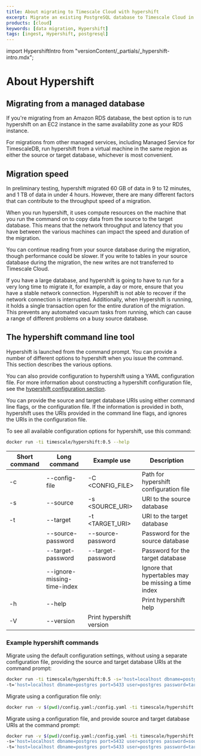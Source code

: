 ```yaml
---
title: About migrating to Timescale Cloud with hypershift
excerpt: Migrate an existing PostgreSQL database to Timescale Cloud in a single step
products: [cloud]
keywords: [data migration, Hypershift]
tags: [ingest, Hypershift, postgresql]
---
```


import HypershiftIntro from "versionContent/_partials/_hypershift-intro.mdx";

# About Hypershift

<HypershiftIntro />

## Migrating from a managed database

If you're migrating from an Amazon RDS database, the best option is to run
hypershift on an EC2 instance in the same availability zone as your RDS
instance.

For migrations from other managed services, including Managed Service for
TimescaleDB, run hypershift from a virtual machine in the same region as either
the source or target database, whichever is most convenient.

## Migration speed

In preliminary testing, hypershift migrated 60&nbsp;GB of data in 9 to 12
minutes, and 1&nbsp;TB of data in under 4 hours. However, there are
many different factors that can contribute to the throughput speed of
a migration.

When you run hypershift, it uses compute resources on the machine that you run
the command on to copy data from the source to the target database. This means
that the network throughput and latency that you have between the various
machines can impact the speed and duration of the migration.

You can continue reading from your source database during the migration, though
performance could be slower. If you write to tables in your source database
during the migration, the new writes are not transferred to Timescale Cloud. 

<Highlight type="important">
If you have a large database, and hypershift is going to have to run for a very
long time to migrate it, for example, a day or more, ensure that you have a
stable network connection. Hypershift is not able to recover if the network
connection is interrupted. Additionally, when Hypershift is running, it holds a
single transaction open for the entire duration of the migration. This prevents
any automated vacuum tasks from running, which can cause a range of different
problems on a busy source database.
</Highlight>

## The hypershift command line tool

Hypershift is launched from the command prompt. You can provide a number of
different options to hypershift when you issue the command. This section
describes the various options.

You can also provide configuration to hypershift using a YAML configuration
file. For more information about constructing a hypershift configuration file,
see the
[hypershift configuration section][hypershift-config].

You can provide the source and target database URIs using either command line
flags, or the configuration file. If the information is provided in both,
hypershift uses the URIs provided in the command line flags, and ignores the
URIs in the configuration file.

To see all available configuration options for hypershift, use this command:

```bash
docker run -ti timescale/hypershift:0.5 --help
```

|Short command|Long command|Example use|Description|
|-|-|-|-|
|-c|--config-file|-C <CONFIG_FILE>|Path for hypershift configuration file|
|-s|--source|-s <SOURCE_URI>|URI to the source database|
|-t|--target|-t <TARGET_URI>|URI to the target database|
||--source-password|--source-password|Password for the source database|
||--target-password|--target-password|Password for the target database|
||--ignore-missing-time-index||Ignore that hypertables may be missing a time index|
|-h|--help||Print hypershift help|
|-V|--version|Print hypershift version|

### Example hypershift commands

Migrate using the default configuration settings, without using a separate
configuration file, providing the source and target database URIs at the command
prompt:

```bash
docker run -ti timescale/hypershift:0.5 -s='host=localhost dbname=postgres port=5432 user=postgres password=source_password' \
-t='host=localhost dbname=postgres port=5433 user=postgres password=target_password'
```

Migrate using a configuration file only:

```bash
docker run -v $(pwd)/config.yaml:/config.yaml -ti timescale/hypershift:0.5 -c=config.yaml
```

Migrate using a configuration file, and provide source and target database URIs
at the command prompt:

```bash
docker run -v $(pwd)/config.yaml:/config.yaml -ti timescale/hypershift:0.5 -c=config.yaml \
-s='host=localhost dbname=postgres port=5432 user=postgres password=source_password' \
-t='host=localhost dbname=postgres port=5433 user=postgres password=target_password'
```

[hypershift-config]: /use-timescale/:currentVersion:/migration/hypershift-config/
